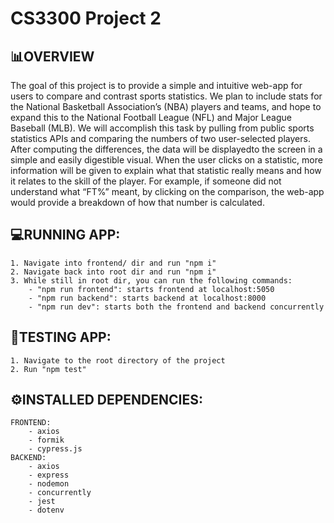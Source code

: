 # CS3300 Project 2

## 📊OVERVIEW

The goal of this project is to provide a simple and intuitive web-app for users to compare and contrast sports 
statistics. We plan to include stats for the National Basketball Association’s (NBA) players and teams, and hope to expand 
this to the National Football League (NFL) and Major League Baseball (MLB). We will accomplish this task by pulling from public 
sports statistics APIs and comparing the numbers of two user-selected players. After computing the differences, the data will 
be displayedto the screen in a simple and easily digestible visual. When the user clicks on a statistic, more information will be 
given to explain what that statistic really means and how it relates to the skill of the player. For example, if someone
did not understand what “FT%” meant, by clicking on the comparison, the web-app would provide a breakdown of how that number is calculated.

## 💻RUNNING APP:
    1. Navigate into frontend/ dir and run "npm i"
    2. Navigate back into root dir and run "npm i"
    3. While still in root dir, you can run the following commands:
        - "npm run frontend": starts frontend at localhost:5050
        - "npm run backend": starts backend at localhost:8000
        - "npm run dev": starts both the frontend and backend concurrently
        
## 🧪TESTING APP:
    1. Navigate to the root directory of the project
    2. Run "npm test"

## ⚙INSTALLED DEPENDENCIES:
    FRONTEND:
        - axios
        - formik
        - cypress.js
    BACKEND:
        - axios
        - express
        - nodemon
        - concurrently
        - jest
        - dotenv
